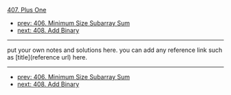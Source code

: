[407. Plus One](http://www.lintcode.com/problem/plus-one)

- [prev: 406. Minimum Size Subarray Sum](406-minimum-size-subarray-sum.md)
- [next: 408. Add Binary](408-add-binary.md)

---

put your own notes and solutions here.
you can add any reference link such as [title](reference url) here.

---

- [prev: 406. Minimum Size Subarray Sum](406-minimum-size-subarray-sum.md)
- [next: 408. Add Binary](408-add-binary.md)
